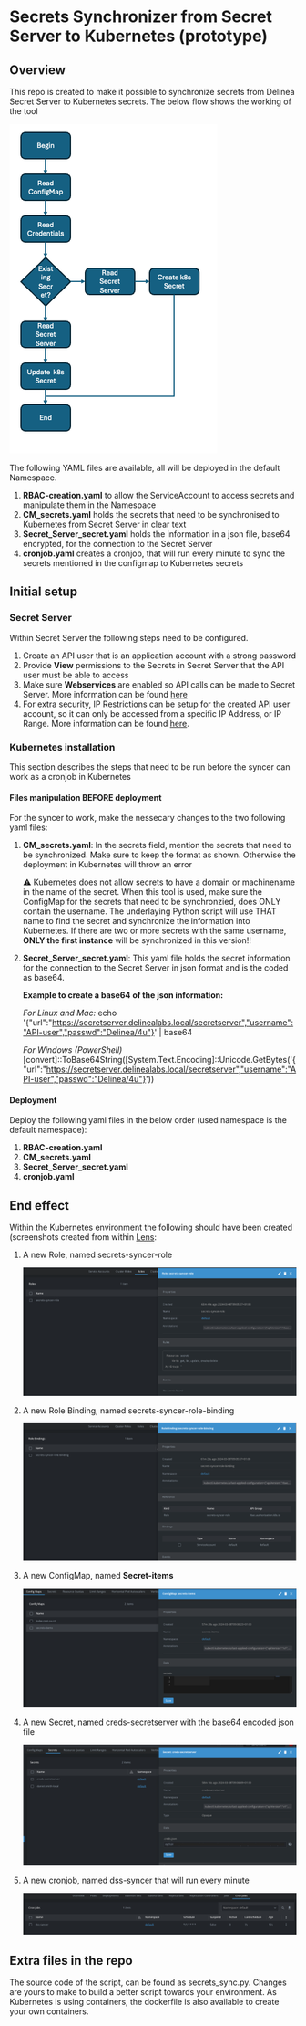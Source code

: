# Secrets Synchronizer from Secret Server to Kubernetes (prototype)

## Overview

This repo is created to make it possible to synchronize secrets from Delinea Secret Server to Kubernetes secrets. The below flow shows the working of the tool

![](./images/workflow.png)


The following YAML files are available, all will be deployed in the default Namespace.

1. **RBAC-creation.yaml** to allow the ServiceAccount to access secrets and manipulate them in the Namespace
2. **CM_secrets.yaml** holds the secrets that need to be synchronised to Kubernetes from Secret Server in clear text
3. **Secret_Server_secret.yaml** holds the information in a json file, base64 encrypted, for the connection to the Secret Server 
4. **cronjob.yaml** creates a cronjob, that will run every minute to sync the secrets mentioned in the configmap to Kubernetes secrets

## Initial setup

### Secret Server
Within Secret Server the following steps need to be configured. 

1. Create an API user that is an application account with a strong password
2. Provide **View** permissions to the Secrets in Secret Server that the API user must be able to access
3. Make sure **Webservices** are enabled so API calls can be made to Secret Server. More information can be found [here](https://docs.delinea.com/online-help/secret-server/webservices/enabling-webservices/index.htm)
4. For extra security, IP Restrictions can be setup for the created API user account, so it can only be accessed from a specific IP Address, or IP Range. More information can be found [here](https://docs.delinea.com/online-help/secret-server/admin/encryption-and-security/restricting-ip-addresses/index.htm).


### Kubernetes installation

This section describes the steps that need to be run before the syncer can work as a cronjob in Kubernetes

#### Files manipulation BEFORE deployment

For the syncer to work, make the nessecary changes to the two following yaml files:

1. **CM_secrets.yaml**: In the secrets field, mention the secrets that need to be synchronized. Make sure to keep the format as shown. Otherwise the deployment in Kubernetes will throw an error

    :warning: Kubernetes does not allow secrets to have a domain or machinename in the name of the secret. When this tool is used, make sure the ConfigMap for the secrets that need to be synchronzied, does ONLY contain the username. The underlaying Python script will use THAT name to find the secret and synchronize the information into Kubernetes. If there are two or more secrets with the same username, **ONLY the first instance** will be synchronized in this version!!

2. **Secret_Server_secret.yaml**: This yaml file holds the secret information for the connection to the Secret Server in json format and is the coded as base64.

    **Example to create a base64 of the json information:** 
        
    *For Linux and Mac:*
    echo '{"url":"https://secretserver.delinealabs.local/secretserver","username":"API-user","passwd":"Delinea/4u"}' | base64

    *For Windows (PowerShell)*
    [convert]::ToBase64String([System.Text.Encoding]::Unicode.GetBytes('{"url":"https://secretserver.delinealabs.local/secretserver","username":"API-user","passwd":"Delinea/4u"}'))


#### Deployment
Deploy the following yaml files in the below order (used namespace is the default namespace):

1. **RBAC-creation.yaml**
2. **CM_secrets.yaml**
3. **Secret_Server_secret.yaml**
4. **cronjob.yaml**

## End effect

Within the Kubernetes environment the following should have been created (screenshots created from within [Lens](https://k8slens.dev):

1. A new Role, named secrets-syncer-role

    ![](./images/role.png)

2. A new Role Binding, named secrets-syncer-role-binding

    ![](./images/rolebinding.png)

1. A new ConfigMap, named **Secret-items**

    ![](./images/configmap.png)

2. A new Secret, named creds-secretserver with the base64 encoded json file

    ![](./images/secret.png)

3. A new cronjob, named dss-syncer that will run every minute

    ![](./images/cronjob.png)


## Extra files in the repo

The source code of the script, can be found as secrets_sync.py. Changes are yours to make to build a better script towards your environment. As Kubernetes is using containers, the dockerfile is also available to create your own containers.
